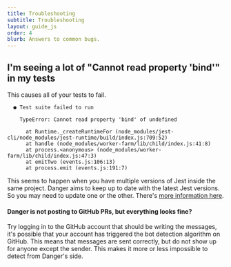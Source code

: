 ```yaml
---
title: Troubleshooting
subtitle: Troubleshooting
layout: guide_js
order: 4
blurb: Answers to common bugs.
---
```


## I'm seeing a lot of "Cannot read property 'bind'" in my tests

This causes all of your tests to fail.

      ● Test suite failed to run

        TypeError: Cannot read property 'bind' of undefined

          at Runtime._createRuntimeFor (node_modules/jest-cli/node_modules/jest-runtime/build/index.js:709:52)
          at handle (node_modules/worker-farm/lib/child/index.js:41:8)
          at process.<anonymous> (node_modules/worker-farm/lib/child/index.js:47:3)
          at emitTwo (events.js:106:13)
          at process.emit (events.js:191:7)

This seems to happen when you have multiple versions of Jest inside the same project. Danger aims to keep up to date with the latest Jest versions. So you may need to update one or the other. There's [more information here](https://github.com/facebook/jest/issues/3114).

#### Danger is not posting to GitHub PRs, but everything looks fine?

Try logging in to the GitHub account that should be writing the messages, it's possible that your account has triggered the bot detection algorithm on GitHub. This means that messages are sent correctly, but do not show up for anyone except the sender. This makes it more or less impossible to detect from Danger's side.
